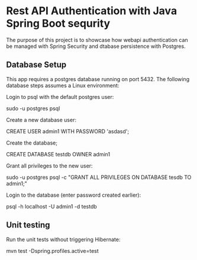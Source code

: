 # Rest API Authentication with Java Spring Boot sequrity

The purpose of this project is to showcase how webapi authentication can be managed with Spring Security and dtabase persistence with Postgres.

## Database Setup

This app requires a postgres database running on port 5432. The following database steps assumes a Linux environment:

Login to psql with the default postgres user:

sudo -u postgres psql

Create a new database user:

CREATE USER admin1 WITH PASSWORD 'asdasd';

Create the database;

CREATE DATABASE testdb OWNER admin1

Grant all privileges to the new user:

sudo -u postgres psql -c "GRANT ALL PRIVILEGES ON DATABASE tesdb TO admin1;"

Login to the database (enter password created earlier):

psql -h localhost -U admin1 -d testdb


## Unit testing

Run the unit tests without triggering Hibernate:

mvn test -Dspring.profiles.active=test

